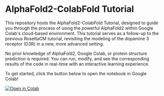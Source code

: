 # AlphaFold2-ColabFold Tutorial

This repository hosts the AlphaFold2-ColabFold Tutorial, designed to guide you through the process of using the powerful AlphaFold2 within Google Colab's cloud-based environment. This tutorial serves as a follow-up to the previous RosettaCM tutorial, revisiting the modeling of the dopamine 3 receptor (D3R) in a new, more advanced setting.

No prior knowledge of AlphaFold2, Google Colab, or protein structure prediction is required. You can run, modify, and see the corresponding results of the code in real-time with an interactive learning experience.

To get started, click the button below to open the notebook in Google Colab!

[![Open in Colab](https://colab.research.google.com/assets/colab-badge.svg)](https://github.com/engelberger/CPBP8330/blob/main/AF2_class/AlphaFold2.ipynb)

